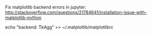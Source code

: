 Fix matplotlib backend errors in jupyter: http://stackoverflow.com/questions/21784641/installation-issue-with-matplotlib-python

echo "backend: TkAgg" >> ~/.matplotlib/matplotlibrc
